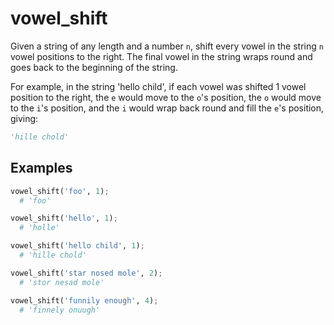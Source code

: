 # vowel_shift

Given a string of any length and a number `n`, shift every vowel in the string `n` vowel positions to the right. The final vowel in the string wraps round and goes back to the beginning of the string.

For example, in the string 'hello child', if each vowel was shifted 1 vowel position to the right, the `e` would move to the `o`'s position, the `o` would move to the `i`'s position, and the `i` would wrap back round and fill the `e`'s position, giving:

```py
'hille chold'
```

## Examples

```py
vowel_shift('foo', 1);
  # 'foo'
```

```py
vowel_shift('hello', 1);
  # 'holle'
```

```py
vowel_shift('hello child', 1);
  # 'hille chold'
```

```py
vowel_shift('star nosed mole', 2);
  # 'stor nesad mole'
```

```py
vowel_shift('funnily enough', 4);
  # 'finnely onuugh'
```
